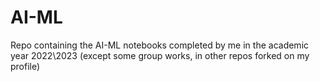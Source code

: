 # AI-ML
Repo containing the AI-ML notebooks completed by me in the academic year 2022\2023 (except some group works, in other repos forked on my profile)

